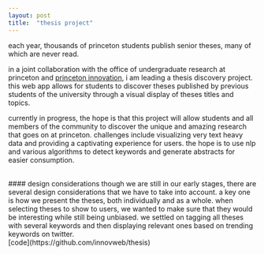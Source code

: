 ```yaml
---
layout: post
title:  "thesis project"
---
```

each year, thousands of princeton students publish senior theses, many of which are never read.

in a joint collaboration with the office of undergraduate research at princeton and [princeton innovation](http://princetoninnovation.org/), i am leading a thesis discovery project. this web app allows for students to discover theses published by previous students of the university through a visual display of theses titles and topics.

currently in progress, the hope is that this project will allow students and all members of the community to discover the unique and amazing research that goes on at princeton. challenges include visualizing very text heavy data and providing a captivating experience for users. the hope is to use nlp and various algorithms to detect keywords and generate abstracts for easier consumption.

<br>
#### design considerations
though we are still in our early stages, there are several design considerations that we have to take into account. a key one is how we present the theses, both individually and as a whole. when selecting theses to show to users, we wanted to make sure that they would be interesting while still being unbiased. we settled on tagging all theses with several keywords and then displaying relevant ones based on trending keywords on twitter. 

<br>
[code](https://github.com/innovweb/thesis)